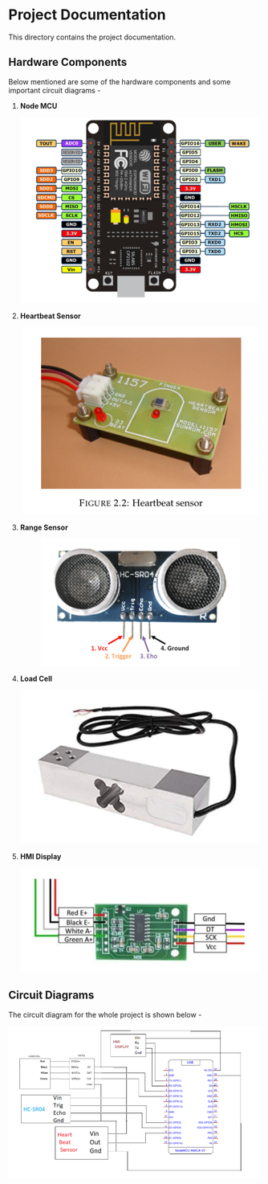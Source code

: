 # Project Documentation

This directory contains the project documentation.

## Hardware Components

Below mentioned are some of the hardware components and some important  circuit diagrams - 

1. **Node MCU** 

   <p align="center"><img src ="images/esp-board.png" /></p>

2. **Heartbeat Sensor**

   <p align="center"><img src ="images/heartbeat-sensor.png" /></p>

3. **Range Sensor**

   <p align="center"><img src ="images/range-sensor.png" /></p>

4. **Load Cell**

   <p align="center"><img src ="images/load-cell.png" /></p>

5. **HMI Display**

   <p align="center"><img src ="images/HX711-HMI.png" /></p>

## Circuit Diagrams

The circuit diagram for the whole project is shown below -

<p align="center"><img src ="images/kiosk-overall-connection.png" /></p>